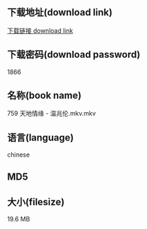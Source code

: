 ## 下载地址(download link)
[下载链接 download link](https://tutu365.netlify.app/?s=759+%E5%A4%A9%E5%9C%B0%E6%83%85%E7%BC%98+-+%E6%B8%A9%E5%85%86%E4%BC%A6.mkv)

## 下载密码(download password)
1866

## 名称(book name)
759 天地情缘 - 温兆伦.mkv.mkv

## 语言(language)
chinese

## MD5


## 大小(filesize)
19.6 MB
